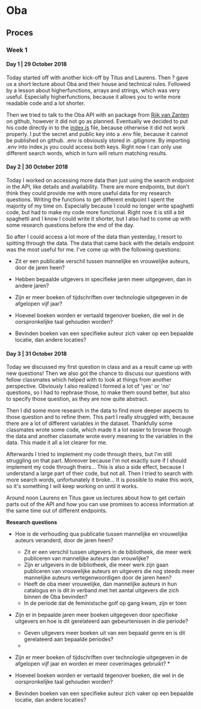 # Oba


## Proces 


### Week 1


#### Day 1 | 29 October 2018

Today started off with another kick-off by Titus and Laurens. Then ? gave us a short lecture about Oba and their house and technical rules. Followed by a lesson about higherfunctions, arrays and strings, which was very useful. Especially higherfunctions, because it allows you to write more readable code and a lot shorter. 

Then we tried to talk to the Oba API with an package from [Rijk van Zanten](https://github.com/rijkvanzanten/node-oba-api) on github, however it did not go as planned. Eventually we decided to put his code directly in to the [index.js](./index.js) file, because otherwise it did not work properly. I put the secret and public key into a .env file, because it cannot be published on github. .env is obviously stored in .gitignore. By importing .env into index.js you could access both keys. Right now I can only use different search words, which in turn will return matching results. 


#### Day 2 | 30 October 2018

Today I worked on accessing more data than just using the search endpoint in the API, like details and availability. There are more endpoints, but don't think they could provide me with more useful data for my research questions. Writing the functions to get different endpoint I spent the majority of my time on. Especially because I could no longer write spaghetti code, but had to make my code more functional. Right now it is still a bit spaghetti and I know I could write it shorter, but I also had to come up with some research questions before the end of the day. 

So after I could access a lot more of the data than yesterday, I resort to spitting through the data. The data that came back with the details endpoint was the most useful for me. 
I've come up with the following questions:

* Zit er een publicatie verschil tussen mannelijke en vrouwelijke auteurs, door de jaren heen?

* Hebben bepaalde uitgevers in specifieke jaren meer uitgegeven, dan in andere jaren?

* Zijn er meer boeken of tijdschriften over technologie uitgegeven in de afgelopen vijf jaar?

* Hoeveel boeken worden er vertaald tegenover boeken, die wel in de oorspronkelijke taal gehouden worden?

* Bevinden boeken van een specifieke auteur zich vaker op een bepaalde locatie, dan andere locaties?


#### Day 3 | 31 October 2018

Today we discussed my first question in class and as a result came up with new questions! Then we also got the chance to discuss our questions with fellow classmates which helped with to look at things from another perspective. Obviously I also realized I formed a lot of 'yes' or 'no' questions, so I had to rephrase those, to make them sound better, but also to specify those question, as they are now quite abstract. 

Then I did some more research in the data to find more deeper aspects to those question and to refine them. This part I really struggled with, because there are a lot of different variables in the dataset. Thankfully some classmates wrote some code, which made it a lot easier to browse through the data and another classmate wrote every meaning to the variables in the data. This made it all a lot clearer for me. 

Afterwards I tried to implement my code through theirs, but I'm still struggling on that part. Moreover because I'm not exactly sure if I should implement my code through theirs... This is also a side effect, because I understand a large part of their code, but not all. Then I tried to search with more search words, unfortunately it broke... It is possible to make this work, so it's something I will keep working on until it works. 

Around noon Laurens en Titus gave us lectures about how to get certain parts out of the API and how you can use promises to access information at the same time out of different endpoints. 

**Research questions**

* Hoe is de verhouding qua publicatie tussen mannelijke en vrouwelijke auteurs veranderd, door de jaren heen?
    * Zit er een verschil tussen uitgevers in de bibliotheek, die meer werk publiceren van mannelijke auteurs dan vrouwlijke?
    * Zijn er uitgevers in de bibliotheek, die meer werk zijn gaan publiceren van vrouwelijke auteurs en uitgevers die nog steeds meer mannelijke auteurs vertegenwoordigen door de jaren heen?
    * Heeft de oba meer vrouwelijke, dan mannelijke auteurs in hun catalogus en is dit in verband met het aantal uitgevers die zich binnen de Oba bevinden?
    * In de periode dat de feministsche golf op gang kwam, zijn er toen 

* Zijn er in bepaalde jaren meer boeken uitgegeven door specifieke uitgevers en hoe is dit gerelateerd aan gebeurtenissen in die periode?
    * Geven uitgevers meer boeken uit van een bepaald genre en is dit gerelateerd aan bepaalde periodes?
    * 

* Zijn er meer boeken of tijdschriften over technologie uitgegeven in de afgelopen vijf jaar en worden er meer coverimages gebruikt?
    * 

* Hoeveel boeken worden er vertaald tegenover boeken, die wel in de oorspronkelijke taal gehouden worden?

* Bevinden boeken van een specifieke auteur zich vaker op een bepaalde locatie, dan andere locaties?